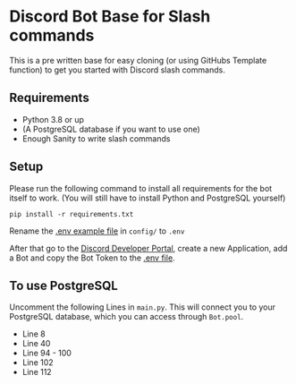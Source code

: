 # Discord Bot Base for Slash commands
This is a pre written base for easy cloning (or using GitHubs Template function) to get you started with Discord slash commands.

## Requirements
- Python 3.8 or up
- (A PostgreSQL database if you want to use one)
- Enough Sanity to write slash commands

## Setup
Please run the following command to install all requirements for the bot itself to work. (You will still have to install Python and PostgreSQL yourself)
```
pip install -r requirements.txt
```

Rename the [.env example file](config/.env.example) in `config/` to `.env`

After that go to the [Discord Developer Portal](https://discord.com/developers), create a new Application, add a Bot and copy the Bot Token to the [.env file](config/.env).

## To use PostgreSQL
Uncomment the following Lines in `main.py`. This will connect you to your PostgreSQL database, which you can access through `Bot.pool`.

- Line 8
- Line 40
- Line 94 - 100
- Line 102
- Line 112
